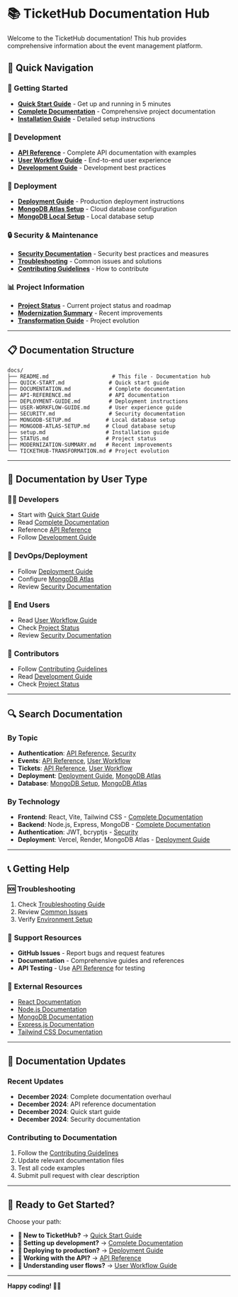 # 📚 TicketHub Documentation Hub

Welcome to the TicketHub documentation! This hub provides comprehensive information about the event management platform.

## 🎯 Quick Navigation

### 🚀 Getting Started
- **[Quick Start Guide](../QUICK-START.md)** - Get up and running in 5 minutes
- **[Complete Documentation](../DOCUMENTATION.md)** - Comprehensive project documentation
- **[Installation Guide](../setup.md)** - Detailed setup instructions

### 🔧 Development
- **[API Reference](../API-REFERENCE.md)** - Complete API documentation with examples
- **[User Workflow Guide](../USER-WORKFLOW-GUIDE.md)** - End-to-end user experience
- **[Development Guide](../DOCUMENTATION.md#development-guide)** - Development best practices

### 🚀 Deployment
- **[Deployment Guide](../DEPLOYMENT-GUIDE.md)** - Production deployment instructions
- **[MongoDB Atlas Setup](../MONGODB-ATLAS-SETUP.md)** - Cloud database configuration
- **[MongoDB Local Setup](../MONGODB-SETUP.md)** - Local database setup

### 🔒 Security & Maintenance
- **[Security Documentation](../SECURITY.md)** - Security best practices and measures
- **[Troubleshooting](../DOCUMENTATION.md#troubleshooting)** - Common issues and solutions
- **[Contributing Guidelines](../DOCUMENTATION.md#contributing-guidelines)** - How to contribute

### 📊 Project Information
- **[Project Status](../STATUS.md)** - Current project status and roadmap
- **[Modernization Summary](../MODERNIZATION-SUMMARY.md)** - Recent improvements
- **[Transformation Guide](../TICKETHUB-TRANSFORMATION.md)** - Project evolution

---

## 📋 Documentation Structure

```
docs/
├── README.md                    # This file - Documentation hub
├── QUICK-START.md              # Quick start guide
├── DOCUMENTATION.md            # Complete documentation
├── API-REFERENCE.md            # API documentation
├── DEPLOYMENT-GUIDE.md         # Deployment instructions
├── USER-WORKFLOW-GUIDE.md      # User experience guide
├── SECURITY.md                 # Security documentation
├── MONGODB-SETUP.md           # Local database setup
├── MONGODB-ATLAS-SETUP.md     # Cloud database setup
├── setup.md                   # Installation guide
├── STATUS.md                  # Project status
├── MODERNIZATION-SUMMARY.md   # Recent improvements
└── TICKETHUB-TRANSFORMATION.md # Project evolution
```

---

## 🎯 Documentation by User Type

### 👨‍💻 **Developers**
- Start with [Quick Start Guide](../QUICK-START.md)
- Read [Complete Documentation](../DOCUMENTATION.md)
- Reference [API Reference](../API-REFERENCE.md)
- Follow [Development Guide](../DOCUMENTATION.md#development-guide)

### 🚀 **DevOps/Deployment**
- Follow [Deployment Guide](../DEPLOYMENT-GUIDE.md)
- Configure [MongoDB Atlas](../MONGODB-ATLAS-SETUP.md)
- Review [Security Documentation](../SECURITY.md)

### 👥 **End Users**
- Read [User Workflow Guide](../USER-WORKFLOW-GUIDE.md)
- Check [Project Status](../STATUS.md)
- Review [Security Documentation](../SECURITY.md)

### 🤝 **Contributors**
- Follow [Contributing Guidelines](../DOCUMENTATION.md#contributing-guidelines)
- Read [Development Guide](../DOCUMENTATION.md#development-guide)
- Check [Project Status](../STATUS.md)

---

## 🔍 Search Documentation

### By Topic
- **Authentication**: [API Reference](../API-REFERENCE.md#authentication-endpoints), [Security](../SECURITY.md)
- **Events**: [API Reference](../API-REFERENCE.md#event-endpoints), [User Workflow](../USER-WORKFLOW-GUIDE.md)
- **Tickets**: [API Reference](../API-REFERENCE.md#ticket-endpoints), [User Workflow](../USER-WORKFLOW-GUIDE.md)
- **Deployment**: [Deployment Guide](../DEPLOYMENT-GUIDE.md), [MongoDB Atlas](../MONGODB-ATLAS-SETUP.md)
- **Database**: [MongoDB Setup](../MONGODB-SETUP.md), [MongoDB Atlas](../MONGODB-ATLAS-SETUP.md)

### By Technology
- **Frontend**: React, Vite, Tailwind CSS - [Complete Documentation](../DOCUMENTATION.md#architecture--technology-stack)
- **Backend**: Node.js, Express, MongoDB - [Complete Documentation](../DOCUMENTATION.md#architecture--technology-stack)
- **Authentication**: JWT, bcryptjs - [Security](../SECURITY.md)
- **Deployment**: Vercel, Render, MongoDB Atlas - [Deployment Guide](../DEPLOYMENT-GUIDE.md)

---

## 📞 Getting Help

### 🆘 **Troubleshooting**
1. Check [Troubleshooting Guide](../DOCUMENTATION.md#troubleshooting)
2. Review [Common Issues](../QUICK-START.md#troubleshooting)
3. Verify [Environment Setup](../DOCUMENTATION.md#installation--setup)

### 💬 **Support Resources**
- **GitHub Issues** - Report bugs and request features
- **Documentation** - Comprehensive guides and references
- **API Testing** - Use [API Reference](../API-REFERENCE.md) for testing

### 🔗 **External Resources**
- [React Documentation](https://react.dev/)
- [Node.js Documentation](https://nodejs.org/docs/)
- [MongoDB Documentation](https://docs.mongodb.com/)
- [Express.js Documentation](https://expressjs.com/)
- [Tailwind CSS Documentation](https://tailwindcss.com/docs)

---

## 📝 Documentation Updates

### Recent Updates
- **December 2024**: Complete documentation overhaul
- **December 2024**: API reference documentation
- **December 2024**: Quick start guide
- **December 2024**: Security documentation

### Contributing to Documentation
1. Follow the [Contributing Guidelines](../DOCUMENTATION.md#contributing-guidelines)
2. Update relevant documentation files
3. Test all code examples
4. Submit pull request with clear description

---

## 🎉 **Ready to Get Started?**

Choose your path:

- **🚀 New to TicketHub?** → [Quick Start Guide](../QUICK-START.md)
- **🔧 Setting up development?** → [Complete Documentation](../DOCUMENTATION.md)
- **🚀 Deploying to production?** → [Deployment Guide](../DEPLOYMENT-GUIDE.md)
- **🔌 Working with the API?** → [API Reference](../API-REFERENCE.md)
- **👥 Understanding user flows?** → [User Workflow Guide](../USER-WORKFLOW-GUIDE.md)

---

**Happy coding! 🎫✨**
